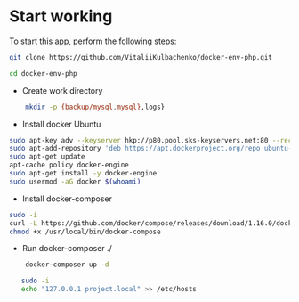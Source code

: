 #  Start working

To start this app, perform the following steps:

```bash
git clone https://github.com/VitaliiKulbachenko/docker-env-php.git
```

```bash
cd docker-env-php
```
- Create work directory

```bash
    mkdir -p {backup/mysql,mysql},logs}
```
- Install docker Ubuntu

```bash
sudo apt-key adv --keyserver hkp://p80.pool.sks-keyservers.net:80 --recv-keys 58118E89F3A912897C070ADBF76221572C52609D
sudo apt-add-repository 'deb https://apt.dockerproject.org/repo ubuntu-xenial main'
sudo apt-get update
apt-cache policy docker-engine
sudo apt-get install -y docker-engine
sudo usermod -aG docker $(whoami)
```

- Install docker-composer  

```bash
sudo -i
curl -L https://github.com/docker/compose/releases/download/1.16.0/docker-compose-`uname -s`-`uname -m` > /usr/local/bin/docker-compose
chmod +x /usr/local/bin/docker-compose
```

- Run docker-composer ./

```bash
    docker-composer up -d
```
```bash
   sudo -i
   echo "127.0.0.1 project.local" >> /etc/hosts
```
 
